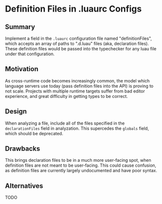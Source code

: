 # Definition Files in .luaurc Configs

## Summary

Implement a field in the `.luaurc` configuration file named "definitionFiles", which accepts an array of paths to ".d.luau" files (aka, declaration files). These definition files would be passed into the typechecker for any luau file under that configuration.

## Motivation

As cross-runtime code becomes increasingly common, the model which language servers use today (pass definition files into the API) is proving to not scale. Projects with multiple runtime targets suffer from bad editor experience, and great difficulty in getting types to be correct.

## Design

When analyzing a file, include all of the files specified in the `declarationFiles` field in analyzation. This supercedes the `globals` field, which should be deprecated.

## Drawbacks

This brings declaration files to be in a much more user-facing spot, when definition files are not meant to be user-facing. This could cause confusion, as definition files are currently largely undocumented and have poor syntax.

## Alternatives

TODO
